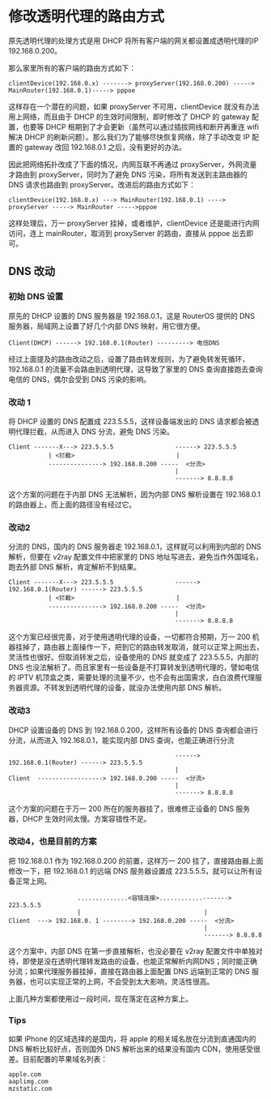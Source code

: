 # 修改透明代理的路由方式

原先透明代理的处理方式是用 DHCP 将所有客户端的网关都设置成透明代理的IP 192.168.0.200。

那么家里所有的客户端的路由方式如下：
```
clientDevice(192.168.0.x) -------> proxyServer(192.168.0.200) -----> MainRouter(192.168.0.1)-----> pppoe
```
这样存在一个潜在的问题，如果 proxyServer 不可用，clientDevice 就没有办法用上网络，而且由于 DHCP 的生效时间限制，即时修改了 DHCP 的 gateway 配置，也要等 DHCP 租期到了才会更新（虽然可以通过插拔网线和断开再重连 wifi 解决 DHCP 的刷新问题）。那么我们为了能够尽快恢复网络，除了手动改变 IP 配置的 gateway 改回 192.168.0.1 之后，没有更好的办法。

因此把网络拓扑改成了下面的情况，内网互联不再通过 proxyServer，外网流量才路由到 proxyServer，同时为了避免 DNS 污染，将所有发送到主路由器的 DNS 请求也路由到 proxyServer。改进后的路由方式如下：

```
clientDevice(192.168.0.x) ---> MainRouter(192.168.0.1) ----> proxyServer -----> MainRouter ----->pppoe

```

这样处理后，万一 proxyServer 挂掉，或者维护，clientDevice 还是能进行内网访问，连上 mainRouter，取消到 proxyServer 的路由，直接从 pppoe 出去即可。

## DNS 改动

### 初始 DNS 设置

原先的 DHCP 设置的 DNS 服务器是 192.168.0.1，这是 RouterOS 提供的 DNS 服务器，局域网上设置了好几个内部 DNS 映射，用它很方便。

```
Client(DHCP) ------> 192.168.0.1(Router) ---------> 电信DNS
```
经过上面提及的路由改动之后，设置了路由转发规则，为了避免转发死循环，192.168.0.1 的流量不会路由到透明代理，这导致了家里的 DNS 查询直接跑去查询电信的 DNS，偶尔会受到 DNS 污染的影响。

### 改动 1

将 DHCP 设置的 DNS 配置成 223.5.5.5，这样设备端发出的 DNS 请求都会被透明代理拦截，从而进入 DNS 分流，避免 DNS 污染。

```
Client -------X---> 223.5.5.5                 ------> 223.5.5.5
           | <拦截>                            | 
           ---------------> 192.168.0.200 -----  <分流>
                                              |
                                              -------> 8.8.8.8
```

这个方案的问题在于内部 DNS 无法解析，因为内部 DNS 解析设置在 192.168.0.1 的路由器上，而上面的路径没有经过它。

### 改动2

分流的 DNS，国内的 DNS 服务器走 192.168.0.1，这样就可以利用到内部的 DNS 解析，但要在 v2ray 配置文件中把家里的 DNS 地址写进去，避免当作外国域名，跑去外部 DNS 解析，肯定解析不到结果。

```
Client -------X---> 223.5.5.5                 ------> 192.168.0.1(Router) ------> 223.5.5.5
           | <拦截>                            | 
           ---------------> 192.168.0.200 -----  <分流>
                                              |
                                              -------> 8.8.8.8
```

这个方案已经很完善，对于使用透明代理的设备，一切都符合预期，万一 200 机器挂掉了，路由器上面操作一下，把到它的路由转发取消，就可以正常上网出去，灵活性也很好。但取消转发之后，设备使用的 DNS 就变成了 223.5.5.5，内部的 DNS 也没法解析了。而且家里有一些设备是不打算转发到透明代理的，譬如电信的 IPTV 机顶盒之类，需要处理的流量不少，也不会有出国需求，白白浪费代理服务器资源。不转发到透明代理的设备，就没办法使用内部 DNS 解析。

### 改动3

DHCP 设置设备的 DNS 到 192.168.0.200，这样所有设备的 DNS 查询都会进行分流，从而进入 192.168.0.1，能实现内部 DNS 查询，也能正确进行分流

```
                                              ------> 192.168.0.1(Router) ------> 223.5.5.5
                                              | 
Client  ------------------> 192.168.0.200 -----  <分流>
                                              |
                                              -------> 8.8.8.8
```

这个方案的问题在于万一 200 所在的服务器挂了，很难修正设备的 DNS 服务器，DHCP 生效时间太慢。方案容错性不足。

### 改动4，也是目前的方案

把 192.168.0.1 作为 192.168.0.200 的前置，这样万一 200 挂了，直接路由器上面修改一下，把 192.168.0.1 的远端 DNS 服务器设置成 223.5.5.5，就可以让所有设备正常上网。

```
                   ..............<容错连接>............-------> 223.5.5.5
                   |                                  | 
Client  ---> 192.168.0. 1 --------> 192.168.0.200 -----  <分流>
                                                      |
                                                      -------> 8.8.8.8
```
这个方案中，内部 DNS 在第一步直接解析，也没必要在 v2ray 配置文件中单独对待，即使是没在透明代理转发路由的设备，也能正常解析内网DNS；同时能正确分流；如果代理服务器挂掉，直接在路由器上面配置 DNS 远端到正常的 DNS 服务器，也可以实现正常的上网，不会受到太大影响，灵活性很高。

上面几种方案都使用过一段时间，现在落定在这种方案上。

### Tips

如果 iPhone 的区域选择的是国内，将 apple 的相关域名放在分流到直通国内的 DNS 解析比较好点，否则国外 DNS 解析出来的结果没有国内 CDN，使用感受很差。目前配置的苹果域名列表：

```
apple.com
aaplimg.com
mzstatic.com
```